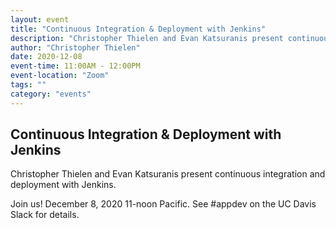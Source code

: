 ```yaml
---
layout: event
title: "Continuous Integration & Deployment with Jenkins"
description: "Christopher Thielen and Evan Katsuranis present continuous integration and deployment with Jenkins."
author: "Christopher Thielen"
date: 2020-12-08
event-time: 11:00AM - 12:00PM
event-location: "Zoom"
tags: ""
category: "events"
---
```


## Continuous Integration & Deployment with Jenkins

Christopher Thielen and Evan Katsuranis present continuous integration and deployment with Jenkins.

Join us! December 8, 2020 11-noon Pacific. See #appdev on the UC Davis Slack for details.

<!--Slides: [PDF]({{ site.baseurl }}/media/meetings/29/azure-devops.pdf) -->

<!--Video:

<iframe id="kaltura_player" src="https://cdnapisec.kaltura.com/p/1770401/sp/177040100/embedIframeJs/uiconf_id/29032722/partner_id/1770401?iframeembed=true&playerId=kaltura_player&entry_id=1_87gn4xf1&flashvars[mediaProtocol]=rtmp&amp;flashvars[streamerType]=rtmp&amp;flashvars[streamerUrl]=rtmp://www.kaltura.com:1935&amp;flashvars[rtmpFlavors]=1&amp;flashvars[localizationCode]=en&amp;flashvars[leadWithHTML5]=true&amp;flashvars[sideBarContainer.plugin]=true&amp;flashvars[sideBarContainer.position]=left&amp;flashvars[sideBarContainer.clickToClose]=true&amp;flashvars[chapters.plugin]=true&amp;flashvars[chapters.layout]=vertical&amp;flashvars[chapters.thumbnailRotator]=false&amp;flashvars[streamSelector.plugin]=true&amp;flashvars[EmbedPlayer.SpinnerTarget]=videoHolder&amp;flashvars[dualScreen.plugin]=true&amp;flashvars[Kaltura.addCrossoriginToIframe]=true&amp;&wid=1_x40bab0o" width="608" height="402" allowfullscreen webkitallowfullscreen mozAllowFullScreen allow="autoplay *; fullscreen *; encrypted-media *" sandbox="allow-forms allow-same-origin allow-scripts allow-top-navigation allow-pointer-lock allow-popups allow-modals allow-orientation-lock allow-popups-to-escape-sandbox allow-presentation allow-top-navigation-by-user-activation" frameborder="0" title="Kaltura Player"></iframe>

# Miscellaneous

There were **26 individuals attending online**.-->
